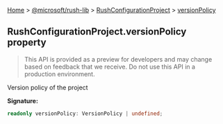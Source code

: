 [Home](./index) &gt; [@microsoft/rush-lib](./rush-lib.md) &gt; [RushConfigurationProject](./rush-lib.rushconfigurationproject.md) &gt; [versionPolicy](./rush-lib.rushconfigurationproject.versionpolicy.md)

## RushConfigurationProject.versionPolicy property

> This API is provided as a preview for developers and may change based on feedback that we receive. Do not use this API in a production environment.
> 

Version policy of the project

<b>Signature:</b>

```typescript
readonly versionPolicy: VersionPolicy | undefined;
```
